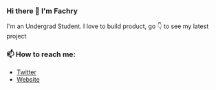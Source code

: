 ### Hi there 👋 I'm Fachry

I'm an Undergrad Student. I love to build product, go 👇 to see my latest project

### 📫 How to reach me: 
- <a  href="https://twitter.com/fachryadhitya">Twitter</a>
- <a  href="https://fachry.me">Website</a>



                       
                       


